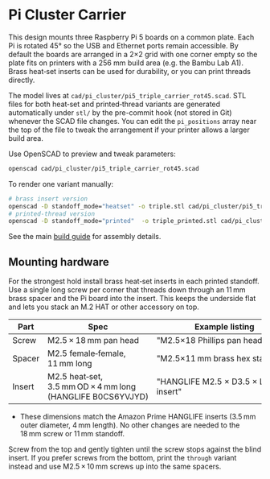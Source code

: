 # Pi Cluster Carrier

This design mounts three Raspberry Pi 5 boards on a common plate. Each Pi is rotated 45° so the USB and Ethernet ports remain accessible. By default the boards are arranged in a 2×2 grid with one corner empty so the plate fits on printers with a 256 mm build area (e.g. the Bambu Lab A1). Brass heat‑set inserts can be used for durability, or you can print threads directly.

The model lives at `cad/pi_cluster/pi5_triple_carrier_rot45.scad`.  STL files for both heat‑set and printed‑thread variants are generated automatically under `stl/` by the pre-commit hook (not stored in Git) whenever the SCAD file changes.
You can edit the `pi_positions` array near the top of the file to tweak the arrangement if your printer allows a larger build area.

Use OpenSCAD to preview and tweak parameters:

```bash
openscad cad/pi_cluster/pi5_triple_carrier_rot45.scad
```

To render one variant manually:

```bash
# brass insert version
openscad -D standoff_mode="heatset" -o triple.stl cad/pi_cluster/pi5_triple_carrier_rot45.scad
# printed-thread version
openscad -D standoff_mode="printed"  -o triple_printed.stl cad/pi_cluster/pi5_triple_carrier_rot45.scad
```

See the main [build guide](build_guide.md) for assembly details.

## Mounting hardware

For the strongest hold install brass heat‑set inserts in each printed
standoff.  Use a single long screw per corner that threads down through
an 11 mm brass spacer and the Pi board into the insert.  This keeps the
underside flat and lets you stack an M.2 HAT or other accessory on top.

| Part   | Spec                                 | Example listing                          |
| ------ | ------------------------------------ | ---------------------------------------- |
| Screw  | M2.5 × 18 mm pan head                | "M2.5×18 Phillips pan head"              |
| Spacer | M2.5 female‑female, 11 mm long       | "M2.5×11 mm brass hex standoff"          |
| Insert | M2.5 heat‑set, 3.5 mm OD × 4 mm long (HANGLIFE B0CS6YVJYD) | "HANGLIFE M2.5 × D3.5 × L4 brass insert" |

- These dimensions match the Amazon Prime HANGLIFE inserts (3.5 mm outer diameter, 4 mm length). No other changes are needed to the 18 mm screw or 11 mm standoff.

Screw from the top and gently tighten until the screw stops against the
blind insert.  If you prefer screws from the bottom, print the
`through` variant instead and use M2.5 × 10 mm screws up into the same
spacers.
